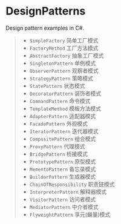 ﻿# DesignPatterns

Design pattern examples in C#.

>* `SimpleFactory` 简单工厂模式
>* `FactoryMethod` 工厂方法模式
>* `AbstractFactory` 抽象工厂模式
>* `SingletonPattern` 单例模式
>* `ObserverPattern` 观察者模式
>* `StrategyPattern` 策略模式
>* `StatePattern` 状态模式
>* `DecoratorPattern` 装饰者模式
>* `CommandPattern` 命令模式
>* `TemplateMethod` 模板方法模式
>* `AdapterPattern` 适配器模式
>* `FacadePattern` 外观模式
>* `IteratorPattern` 迭代器模式
>* `CompositePattern` 组合模式
>* `ProxyPattern` 代理模式
>* `BridgePattern` 桥接模式
>* `PrototypePattern` 原型模式
>* `MementoPattern` 备忘录模式
>* `BuilderPattern` 生成器模式
>* `ChainOfResponsibility` 职责链模式
>* `InterpreterPattern` 解释器模式
>* `VisitorPattern` 访问者模式
>* `MediatorPattern` 中介者模式
>* `FlyweightPattern` 享元(蝇量)模式
